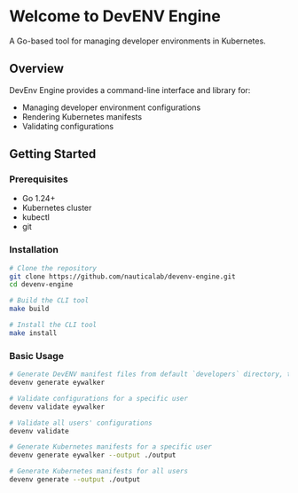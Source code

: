 # Welcome to DevENV Engine

A Go-based tool for managing developer environments in Kubernetes.

## Overview

DevEnv Engine provides a command-line interface and library for:

- Managing developer environment configurations
- Rendering Kubernetes manifests
- Validating configurations

## Getting Started

### Prerequisites

- Go 1.24+
- Kubernetes cluster
- kubectl
- git

### Installation

```bash
# Clone the repository
git clone https://github.com/nauticalab/devenv-engine.git
cd devenv-engine

# Build the CLI tool
make build

# Install the CLI tool
make install
```

### Basic Usage

```bash
# Generate DevENV manifest files from default `developers` directory, targeting user `eywalker`
devenv generate eywalker

# Validate configurations for a specific user
devenv validate eywalker

# Validate all users' configurations
devenv validate

# Generate Kubernetes manifests for a specific user
devenv generate eywalker --output ./output

# Generate Kubernetes manifests for all users
devenv generate --output ./output
```
